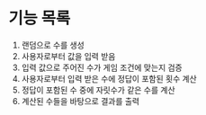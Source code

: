 # 기능 목록
1. 랜덤으로 수를 생성
2. 사용자로부터 값을 입력 받음
3. 입력 값으로 주어진 수가 게임 조건에 맞는지 검증
4. 사용자로부터 입력 받은 수에 정답이 포함된 횟수 계산
5. 정답이 포함된 수 중에 자릿수가 같은 수를 계산
6. 계산된 수들을 바탕으로 결과를 출력